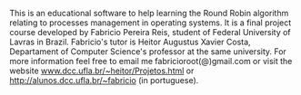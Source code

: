 This is an educational software to help learning the Round Robin algorithm relating to processes management in operating systems. It is a final project course developed by Fabricio Pereira Reis, student of Federal University of Lavras in Brazil. Fabricio's tutor is Heitor Augustus Xavier Costa, Departament of Computer Science's professor at the same university. For more information feel free to email me fabricioroot(@)gmail.com or visit the website www.dcc.ufla.br/~heitor/Projetos.html or http://alunos.dcc.ufla.br/~fabricio (in portuguese).